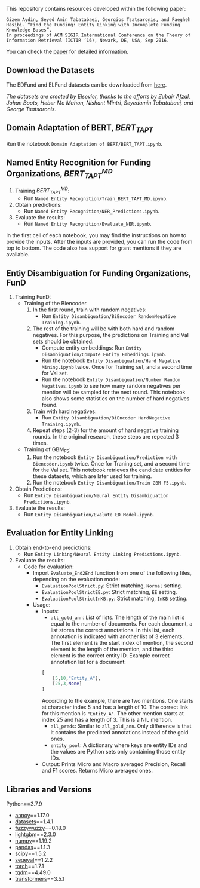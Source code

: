 This repository contains resources developed within the following paper:

	Gizem Aydin, Seyed Amin Tabatabaei, Georgios Tsatsaronis, and Faegheh Hasibi. “Find the Funding: Entity Linking with Incomplete Funding Knowledge Bases”,
	In proceedings of ACM SIGIR International Conference on the Theory of Information Retrieval (ICTIR ’16), Newark, DE, USA, Sep 2016.

You can check the [paper](https://aclanthology.org/2022.coling-1.168/) for detailed information.

## Download the Datasets

The EDFund and ELFund datasets can be downloaded from [here](https://elsevier.digitalcommonsdata.com/datasets/vr8c9n2tkn/2).

*The datasets are created by Elsevier, thanks to the efforts by Zubair Afzal, Johan Boots, Heber Mc Mahon, Nishant Mintri, Seyedamin Tabatabaei, and George Tsatsaronis.*

## Domain Adaptation of BERT, $BERT_{TAPT}$
Run the notebook `Domain Adaptation of BERT/BERT_TAPT.ipynb`. 

## Named Entity Recognition for Funding Organizations, $BERT_{TAPT}^{MD}$

1. Training $BERT_{TAPT}^{MD}$:
    * Run `Named Entity Recognition/Train_BERT_TAPT_MD.ipynb`.
2. Obtain predictions:
    * Run `Named Entity Recognition/NER_Predictions.ipynb`.
3. Evaluate the results:
    * Run `Named Entity Recognition/Evaluate_NER.ipynb`.

In the first cell of each notebook, you may find the instructions on how to provide the inputs. After the inputs are provided, you can run the code from top to bottom. The code also has support for grant mentions if they are available.

## Entiy Disambiguation for Funding Organizations, FunD

1. Training FunD:
    * Training of the Biencoder.
        1. In the first round, train with random negatives:
            *  Run `Entity Disambiguation/BiEncoder RandomNegative Training.ipynb`.
        2. The rest of the training will be with both hard and random negatives. For this purpose, the predictions on Training and Val sets should be obtained:
            * Compute entity embeddings: Run `Entity Disambiguation/Compute Entity Embeddings.ipynb`.
            * Run the notebook `Entity Disambiguation/Hard Negative Mining.ipynb` twice. Once for Training set, and a second time for Val set.
            * Run the notebook `Entity Disambiguation/Number Random Negatives.ipynb` to see how many random negatives per mention will be sampled for the next round. This notebook also shows some statistics on the number of hard negatives found.
        3. Train with hard negatives:
            *  Run `Entity Disambiguation/BiEncoder HardNegative Training.ipynb`.
        4. Repeat steps (2-3) for the amount of hard negative training rounds. In the original research, these steps are repeated 3 times.
    * Training of GBM$_{F5}$:
        1. Run the notebook `Entity Disambiguation/Prediction with Biencoder.ipynb` twice. Once for Traning set, and a second time for the Val set. This notebook retrieves the candidate entities for these datasets, which are later used for training.
        2. Run the notebook `Entity Disambiguation/Train GBM F5.ipynb`.
2. Obtain Predictions:
    * Run `Entity Disambiguation/Neural Entity Disambiguation Predictions.ipynb`. 
3. Evaluate the results:
    * Run `Entity Disambiguation/Evalute ED Model.ipynb`. 

## Evaluation for Entity Linking

1. Obtain end-to-end predictions:
    * Run `Entity Linking/Neural Entity Linking Predictions.ipynb`.
2. Evaluate the results:
    * Code for evaluation: 
        * Import `Evaluate_End2End` function from one of the following files, depending on the evaluation mode: 
            * `EvaluationPoolStrict.py`: Strict matching, ``Normal`` setting.
            * `EvaluationPoolStrictEE.py`: Strict matching, ``EE`` setting.
            * `EvaluationPoolStrictInKB.py`: Strict matching, ``InKB`` setting.
        * Usage:
            * Inputs:
                * `all_gold_ann`: List of lists. The length of the main list is equal to the number of documents. For each document, a list stores the correct annotations. In this list, each annotation is indicated with another list of 3 elements. The first element is the start index of mention, the second element is the length of the mention, and the third element is the correct entity ID. Example correct annotation list for a document:
                ```python
                [
                    [5,10,"Entity_A"],
                    [25,3,None]
                ]
                ```
                According to the example, there are two mentions. One starts at character index 5 and has a length of 10. The correct link for this mention is `"Entity_A"`. The other mention starts at index 25 and has a length of 3. This is a NIL mention.
                * `all_preds`: Similar to `all_gold_ann`. Only difference is that it contains the predicted annotations instead of the gold ones.
                * `entity_pool`: A dictionary where keys are entity IDs and the values are Python sets only containing those entity IDs.
            * Output: Prints Micro and Macro averaged Precision, Recall and F1 scores. Returns Micro averaged ones.

## Libraries and Versions
Python==3.7.9
* [annoy](https://github.com/spotify/annoy)==1.17.0
* [datasets](https://pypi.org/project/datasets/)==1.4.1
* [fuzzywuzzy](https://github.com/seatgeek/fuzzywuzzy)==0.18.0
* [lightgbm](https://github.com/microsoft/LightGBM)==2.3.0
* [numpy](https://numpy.org/)==1.19.2
* [pandas](https://pandas.pydata.org/)==1.1.3
* [scipy](https://www.scipy.org/)==1.5.2
* [seqeval](https://github.com/chakki-works/seqeval)==1.2.2
* [torch](https://pytorch.org/)==1.7.1
* [tqdm](https://github.com/tqdm/tqdm)==4.49.0
* [transformers](https://huggingface.co/transformers/)==3.5.1
